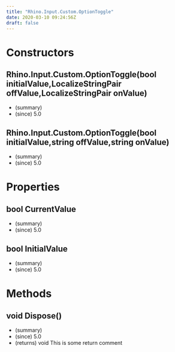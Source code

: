 ```yaml
---
title: "Rhino.Input.Custom.OptionToggle"
date: 2020-03-10 09:24:56Z
draft: false
---
```


# Constructors
## Rhino.Input.Custom.OptionToggle(bool initialValue,LocalizeStringPair offValue,LocalizeStringPair onValue)
- (summary) 
- (since) 5.0
## Rhino.Input.Custom.OptionToggle(bool initialValue,string offValue,string onValue)
- (summary) 
- (since) 5.0
# Properties
## bool CurrentValue
- (summary) 
- (since) 5.0
## bool InitialValue
- (summary) 
- (since) 5.0
# Methods
## void Dispose()
- (summary) 
- (since) 5.0
- (returns) void This is some return comment
